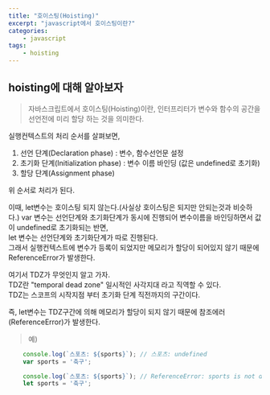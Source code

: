 ```yaml
--- 
title: "호이스팅(Hoisting)" 
excerpt: "javascript에서 호이스팅이란?"
categories: 
    - javascript
tags: 
    - hoisting
--- 
```

## hoisting에 대해 알아보자

> 자바스크립트에서 호이스팅(Hoisting)이란, 인터프리터가 변수와 함수의 공간을 선언전에 미리 할당 하는 것을 의미한다.

실행컨텍스트의 처리 순서를 살펴보면,  
1. 선언 단계(Declaration phase) : 변수, 함수선언문 설정
2. 초기화 단계(Initialization phase) : 변수 이름 바인딩 (값은 undefined로 초기화)
3. 할당 단계(Assignment phase)

위 순서로 처리가 된다.

이때, let변수는 호이스팅 되지 않는다.(사실상 호이스팅은 되지만 안되는것과 비슷하다.)
var 변수는 선언단계와 초기화단계가 동시에 진행되어 변수이름을 바인딩하면서 값이 undefined로 초기화되는 반면,  
let 변수는 선언단계와 초기화단계가 따로 진행된다.  
그래서 실행컨텍스트에 변수가 등록이 되었지만 메모리가 할당이 되어있지 않기 때문에 ReferenceError가 발생한다.

여기서 TDZ가 무엇인지 알고 가자.  
TDZ란 "temporal dead zone" 일시적인 사각지대 라고 직역할 수 있다.  
TDZ는 스코프의 시작지점 부터 초기화 단계 직전까지의 구간이다.  

즉, let변수는 TDZ구간에 의해 메모리가 할당이 되지 않기 때문에 참조에러(ReferenceError)가 발생한다.

> 예)

```javascript
    console.log(`스포츠: ${sports}`); // 스포츠: undefined
    var sports = '축구';

    console.log(`스포츠: ${sports}`); // ReferenceError: sports is not defined
    let sports = '축구';
```